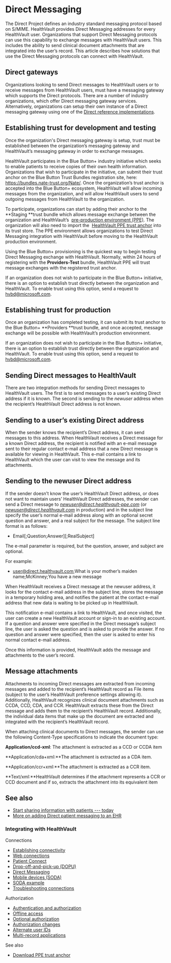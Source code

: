 Direct Messaging
================

The Direct Project defines an industry standard messaging protocol based on S/MIME. HealthVault provides Direct Messaging addresses for every HealthVault user. Organizations that support Direct Messaging protocols can use this capability to exchange messages with HealthVault users. This includes the ability to send clinical document attachments that are integrated into the user’s record. This article describes how solutions that use the Direct Messaging protocols can connect with HealthVault.

Direct gateways
---------------

Organizations looking to send Direct messages to HealthVault users or to receive messages from HealthVault users, must have a messaging gateway which supports the Direct protocols. There are a number of industry organizations, which offer Direct messaging gateway services. Alternatively, organizations can setup their own instance of a Direct messaging gateway using one of the [Direct reference implementations](http://wiki.directproject.org/Reference%20Implementation%20Workgroup).

Establishing trust for development and testing
----------------------------------------------

Once the organization's Direct messaging gateway is setup, trust must be established between the organization’s messaging gateway and HealthVault’s messaging gateway in order to exchange messages.

HealthVault participates in the Blue Button+ industry initiative which seeks to enable patients to receive copies of their own health information. Organizations that wish to participate in the initiative, can submit their trust anchor on the Blue Button Trust Bundles registration site, here: <a href="https://bundles.nate-trust.org/Nate/" class="uri" id="PageContent_14078_24">https://bundles.nate-trust.org/Nate/</a>. Once the organization’s trust anchor is accepted into the Blue Button+ ecosystem, HealthVault will allow incoming messages from the organization, and will allow HealthVault users to send outgoing messages from HealthVault to the organization.

To participate, organizations can start by adding their anchor to the  **Staging **trust bundle which allows message exchange between the organization and HealthVault’s  [pre-production environment (PPE)](https://account.healthvault-ppe.com/). The organization will also need to import the  <a href="https://messagecenter.healthvault-ppe.com/certs/certs.zip" id="PageContent_14078_25">HealthVault PPE trust anchor</a> into its trust store. The PPE environment allows organizations to test Direct Messaging integration with HealthVault before moving to the HealthVault production environment.

Using the Blue Button+ provisioning is the quickest way to begin testing Direct Messaging exchange with HealthVault. Normally, within 24 hours of registering with the **Providers-Test** bundle, HealthVault PPE will trust message exchanges with the registered trust anchor.

If an organization does not wish to participate in the Blue Button+ initiative, there is an option to establish trust directly between the organization and HealthVault. To enable trust using this option, send a request to <hvbd@microsoft.com>.

Establishing trust for production
---------------------------------

Once an organization has completed testing, it can submit its trust anchor to the Blue Button+ **Providers **trust bundle, and once accepted, message exchange will be possible with HealthVault’s production environment.

If an organization does not wish to participate in the Blue Button+ initiative, there is an option to establish trust directly between the organization and HealthVault. To enable trust using this option, send a request to <hvbd@microsoft.com>.

Sending Direct messages to HealthVault
--------------------------------------

There are two integration methods for sending Direct messages to HealthVault users. The first is to send messages to a user’s existing Direct address if it is known. The second is sending to the *newuser* address when the recipient’s HealthVault Direct address is not known.

Sending to a user’s existing Direct address
-------------------------------------------

When the sender knows the recipient’s Direct address, it can send messages to this address. When HealthVault receives a Direct message for a known Direct address, the recipient is notified with an e-mail message sent to their regular contact e-mail address that a new Direct message is available for viewing in HealthVault. This e-mail contains a link to HealthVault which the user can visit to view the message and its attachments.

Sending to the newuser Direct address
-------------------------------------

If the sender doesn’t know the user’s HealthVault Direct address, or does not want to maintain users’ HealthVault Direct addresses, the sender can send a Direct message to *newuser@direct.healthvault-ppe.com* (or *newuser@direct.healthvault.com* in production) and in the subject line specify the user’s normal e-mail address along with an optional secret question and answer, and a real subject for the message. The subject line format is as follows:

-   Email\[;Question;Answer\]\[;RealSubject\]

The e-mail parameter is required, but the question, answer, and subject are optional.

For example:

-   user@direct.healthvault.com;What is your mother’s maiden name;McKinney;You have a new message

When HealthVault receives a Direct message at the newuser address, it looks for the contact e-mail address in the subject line, stores the message in a temporary holding area, and notifies the patient at the contact e-mail address that new data is waiting to be picked up in HealthVault.

This notification e-mail contains a link to HealthVault, and once visited, the user can create a new HealthVault account or sign-in to an existing account. If a question and answer were specified in the Direct message’s subject line, the user is asked the question and is asked to provide the answer. If no question and answer were specified, then the user is asked to enter his normal contact e-mail address.

Once this information is provided, HealthVault adds the message and attachments to the user’s record.

Message attachments
-------------------

Attachments to incoming Direct messages are extracted from incoming messages and added to the recipient’s HealthVault record as File items (subject to the user’s HealthVault preference settings allowing it). Additionally, HealthVault recognizes clinical document attachments such as CCDA, CCD, CDA, and CCR. HealthVault extracts these from the Direct message and adds them to the recipient’s HealthVault record. Additionally, the individual data items that make up the document are extracted and integrated with the recipient’s HealthVault record.

When attaching clinical documents to Direct messages, the sender can use the following Content-Type specifications to indicate the document type:

**Application/ccd-xml**: The attachment is extracted as a CCD or CCDA item

**Application/cda+xml:**The attachment is extracted as a CDA item.

**Application/ccr+xml:**The attachment is extracted as a CCR item.

**Text/xml:**HealthVault determines if the attachment represents a CCR or CCD document and if so, extracts the attachment into its equivalent item

See also
--------

-   [Start sharing information with patients --- today](http://blogs.msdn.com/b/familyhealthguy/archive/2011/02/12/start-sharing-information-with-patients-today.aspx)
-   [More on adding Direct patient messaging to an EHR](http://blogs.msdn.com/b/familyhealthguy/archive/2011/02/24/more-on-adding-direct-patient-messaging-to-an-ehr.aspx)

### Integrating with HealthVault

Connections

-   <a href="connectivity.md" id="RightRailLinkListSection_14078_15">Establishing connectivity</a>
-   <a href="web-connectivity.md" id="RightRailLinkListSection_14078_7">Web connections</a>
-   <a href="patient-connect.md" id="RightRailLinkListSection_14078_8">Patient Connect</a>
-   <a href="dopu.md" id="RightRailLinkListSection_14078_9">Drop-off-and-pick-up (DOPU)</a>
-   <a href="direct-messaging.md" id="RightRailLinkListSection_14078_10">Direct Messaging</a>
-   <a href="mobile-devices.md" id="RightRailLinkListSection_14078_17">Mobile devices (SODA)</a>
-   <a href="soda-walkthrough.md" id="RightRailLinkListSection_14078_18">SODA example</a>
-   <a href="connection-troubleshooting.md" id="RightRailLinkListSection_14078_16">Troubleshooting connections</a>

Authorization

-   <a href="authentication-and-authorization.md" id="RightRailLinkListSection_14078_11">Authentication and authorization</a>
-   <a href="offline-access.md" id="RightRailLinkListSection_14078_12">Offline access</a>
-   <a href="optional-authorization.md" id="RightRailLinkListSection_14078_13">Optional authorization</a>
-   <a href="authorization-changes.md" id="RightRailLinkListSection_14078_14">Authorization changes</a>
-   <a href="alternate-user-identifiers.md" id="RightRailLinkListSection_14078_19">Alternate user IDs</a>
-   <a href="multi-record-applications.md" id="RightRailLinkListSection_14078_23">Multi-record applications</a>

See also

-   <a href="https://apps.healthvault-ppe.com/messagecenter/certs/certs.zip" id="RightRailLinkListSection_14078_20">Download PPE trust anchor</a>

